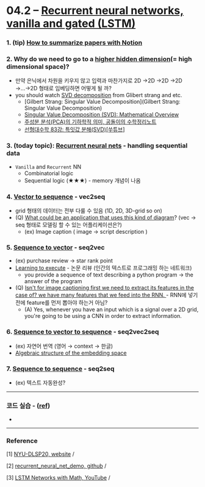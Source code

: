 # 04.2 – [Recurrent neural networks, vanilla and gated (LSTM)](https://youtu.be/5KSGNomPJTE)


### 1. (tip) [How to summarize papers with Notion](https://youtu.be/5KSGNomPJTE?t=15)


### 2. Why do we need to go to a [higher hidden dimension](https://youtu.be/5KSGNomPJTE?t=307)(= high dimensional space)?

* 만약 은닉에서 차원을 키우지 않고 입력과 마찬가지로 2D →2D →2D →2D →...→2D  형태로 임베딩하면 어떻게 될 까? 
* you should watch [SVD decomposition](https://youtu.be/5KSGNomPJTE?t=520) from Glibert strang and etc. 
  * [Gilbert Strang: Singular Value Decomposition](Gilbert Strang: Singular Value Decomposition)
  * [Singular Value Decomposition (SVD): Mathematical Overview](https://youtu.be/nbBvuuNVfco?t=377)
  * [주성분 분석(PCA)의 기하학적 의미, 공돌이의 수학정리노트](https://youtu.be/YEdscCNsinU?t=480)
  * [선형대수학 83강: 특잇값 분해(SVD)[쑤튜브]](https://youtu.be/gxdJYNIvOI0?t=794)



### 3. (today topic): [Recurrent neural nets](https://youtu.be/5KSGNomPJTE?t=662) - handling sequential data 

* ```Vanilla``` and ```Recurrent``` NN 
  * Combinatorial logic 
  * Sequential logic (★★★) - memory 개념이 나옴 



### 4. [Vector to sequence](https://youtu.be/5KSGNomPJTE?t=972) - vec2seq

* grid 형태의 데이터는 전부 다룰 수 있음 (1D, 2D, 3D-grid so on)
* (Q) [What could be an application that uses this kind of diagram](https://youtu.be/5KSGNomPJTE?t=1075)? (vec → seq 형태로 모델링 할 수 있는 어플리케이션은?)
  * (ex) Image caption ( image → script description )



### 5. [Sequence to vector](https://youtu.be/5KSGNomPJTE?t=1383) - seq2vec 

* (ex) purchase review  → star rank point 
* [Learning to execute](https://youtu.be/5KSGNomPJTE?t=1461) - 논문 리뷰 (인간의 텍스트로 프로그래밍 하는 네트워크)
  *  you provide a sequence of text describing a python program → the answer of the program 
* (Q) [Isn't for image captioning first we need to extract its features in the case of? we have many features that we feed into the RNN.  ](https://youtu.be/5KSGNomPJTE?t=1545) - RNN에 넣기 전에 feature를 먼저 뽑아야 하는거 아님? 
  * (A) Yes, whenever you have an input which is a signal over a 2D grid, you're going to be using a CNN in order to extract information.



### 6. [Sequence to vector to sequence](https://youtu.be/5KSGNomPJTE?t=1654) - seq2vec2seq

* (ex) 자연어 번역 (영어 → context → 한글)
* [Algebraic structure of the embedding space](https://youtu.be/5KSGNomPJTE?t=1831)



### 7. [Sequence to sequence](https://youtu.be/5KSGNomPJTE?t=2126) - seq2seq

* (ex) 텍스트 자동완성? 





***

### 코드 실습 - ([ref](https://github.com/Atcold/pytorch-Deep-Learning/blob/master/08-seq_classification.ipynb))

* 





***

### Reference 

[1] [NYU-DLSP20, website](https://atcold.github.io/pytorch-Deep-Learning/) / 

[2] [recurrent_neural_net_demo, github](https://github.com/llSourcell/recurrent_neural_net_demo) /  

[3] [LSTM Networks with Math, YouTube](https://www.youtube.com/watch?v=9zhrxE5PQgY&list=PL2-dafEMk2A7mu0bSksCGMJEmeddU_H4D&index=16) / 



















